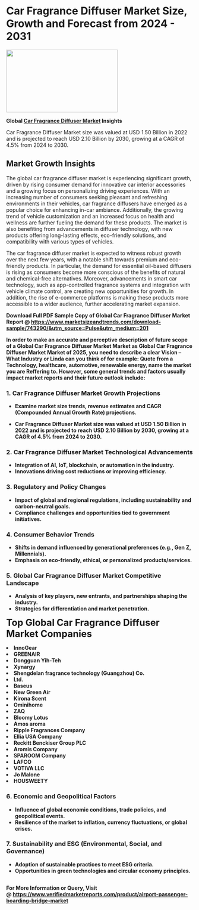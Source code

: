 <H1>Car Fragrance Diffuser Market Size, Growth and Forecast from 2024 - 2031</H1><img class="aligncenter size-medium wp-image-584254" src="https://thirdeyenews.in/wp-content/uploads/2024/09/Global-Market-Research-300x168.jpeg" alt="" width="300" height="168" /><p><strong>Global&nbsp;<a href="https://www.marketsizeandtrends.com/download-sample/743290/&amp;utm_source=Pulse&amp;utm_medium=201">Car Fragrance Diffuser Market</a> Insights</strong></p><p>Car Fragrance Diffuser Market size was valued at USD 1.50 Billion in 2022 and is projected to reach USD 2.10 Billion by 2030, growing at a CAGR of 4.5% from 2024 to 2030.</p><p><h2>Market Growth Insights</h2> <p>The global car fragrance diffuser market is experiencing significant growth, driven by rising consumer demand for innovative car interior accessories and a growing focus on personalizing driving experiences. With an increasing number of consumers seeking pleasant and refreshing environments in their vehicles, car fragrance diffusers have emerged as a popular choice for enhancing in-car ambiance. Additionally, the growing trend of vehicle customization and an increased focus on health and wellness are further fueling the demand for these products. The market is also benefiting from advancements in diffuser technology, with new products offering long-lasting effects, eco-friendly solutions, and compatibility with various types of vehicles.</p> <p><strong></strong></p> <p>The car fragrance diffuser market is expected to witness robust growth over the next few years, with a notable shift towards premium and eco-friendly products. In particular, the demand for essential oil-based diffusers is rising as consumers become more conscious of the benefits of natural and chemical-free alternatives. Moreover, advancements in smart car technology, such as app-controlled fragrance systems and integration with vehicle climate control, are creating new opportunities for growth. In addition, the rise of e-commerce platforms is making these products more accessible to a wider audience, further accelerating market expansion.</p> <p><strong></p><p><span class=""><strong>Download Full PDF Sample Copy of Global Car Fragrance Diffuser Market Report</strong> @ <a href="https://www.marketsizeandtrends.com/download-sample/743290/&amp;utm_source=Pulse&amp;utm_medium=201" target="_blank">https://www.marketsizeandtrends.com/download-sample/743290/&amp;utm_source=Pulse&amp;utm_medium=201</a></span></p><p>In order to make an accurate and perceptive description of future scope of a Global&nbsp;Car Fragrance Diffuser Market Market as Global&nbsp;Car Fragrance Diffuser Market Market of 2025, you need to describe a clear Vision &ndash; What Industry or Linda can you think of for example: Quote from a Technology, healthcare, automotive, renewable energy, name the market you are Reffering to. However, some general trends and factors usually impact market reports and their future outlook include:</p><h3>1.&nbsp;<strong>Car Fragrance Diffuser Market Growth Projections</strong></h3><ul><li>Examine market size trends, revenue estimates and CAGR (Compounded Annual Growth Rate) projections.</li><li><p>Car Fragrance Diffuser Market size was valued at USD 1.50 Billion in 2022 and is projected to reach USD 2.10 Billion by 2030, growing at a CAGR of 4.5% from 2024 to 2030.</p></li></ul><h3>2.&nbsp;<strong>Car Fragrance Diffuser Market Technological Advancements</strong></h3><ul><li>Integration of AI, IoT, blockchain, or automation in the industry.</li><li>Innovations driving cost reductions or improving efficiency.</li></ul><h3>3.&nbsp;<strong>Regulatory and Policy Changes</strong></h3><ul><li>Impact of global and regional regulations, including sustainability and carbon-neutral goals.</li><li>Compliance challenges and opportunities tied to government initiatives.</li></ul><h3>4.&nbsp;<strong>Consumer Behavior Trends</strong></h3><ul><li>Shifts in demand influenced by generational preferences (e.g., Gen Z, Millennials).</li><li>Emphasis on eco-friendly, ethical, or personalized products/services.</li></ul><h3>5.&nbsp;<strong>Global Car Fragrance Diffuser Market Competitive Landscape</strong></h3><ul><li>Analysis of key players, new entrants, and partnerships shaping the industry.</li><li>Strategies for differentiation and market penetration.</li></ul><p data-pm-slice="1 1 []"><span style="color: inherit; font-family: inherit; font-size: 25px;">Top Global Car Fragrance Diffuser Market Companies</span></p><div class="" data-test-id=""><p><li>InnoGear</li><li> GREENAIR</li><li> Dongguan Yih-Teh</li><li> Xynargy</li><li> Shengdelan fragrance technology (Guangzhou) Co.</li><li> Ltd.</li><li> Baseus</li><li> New Green Air</li><li> Kirona Scent</li><li> Ominihome</li><li> ZAQ</li><li> Bloomy Lotus</li><li> Amos aroma</li><li> Ripple Fragrances Company</li><li> Ellia USA Company</li><li> Reckitt Benckiser Group PLC</li><li> Aromis Company</li><li> SPAROOM Company</li><li> LAFCO</li><li> VOTIVA LLC</li><li> Jo Malone</li><li> HOUSWEETY</li></p></div><h3>6.&nbsp;<strong>Economic and Geopolitical Factors</strong></h3><ul><li>Influence of global economic conditions, trade policies, and geopolitical events.</li><li>Resilience of the market to inflation, currency fluctuations, or global crises.</li></ul><h3>7.&nbsp;<strong>Sustainability and ESG (Environmental, Social, and Governance)</strong></h3><ul><li>Adoption of sustainable practices to meet ESG criteria.</li><li>Opportunities in green technologies and circular economy principles.</li></ul><h2><strong style="font-size: 14px;">For More Information or Query, Visit @&nbsp;</strong><a style="background-color: #ffffff; font-size: 14px;" href="https://www.marketsizeandtrends.com/report/car-fragrance-diffuser-market/" target="_blank">https://www.verifiedmarketreports.com/product/airport-passenger-boarding-bridge-market</a></h2>